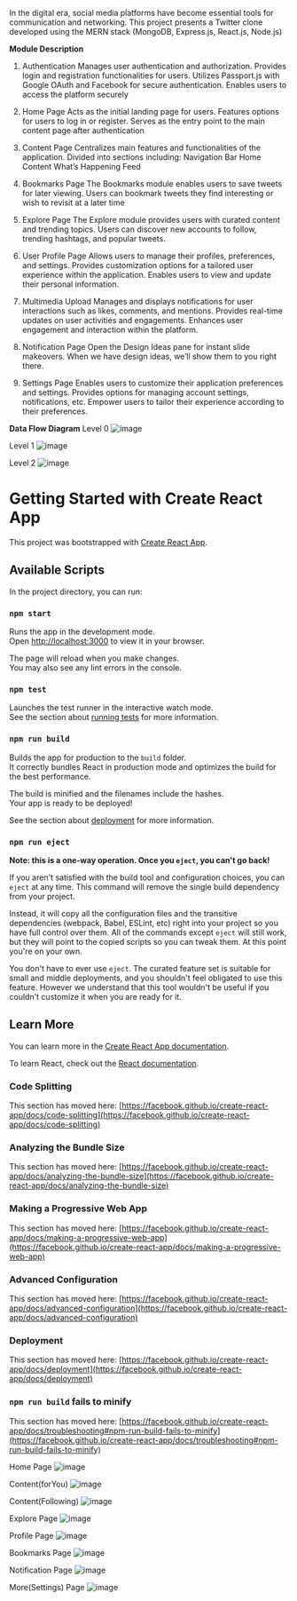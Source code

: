 In the digital era, social media platforms have become essential tools for communication and networking. This project presents a Twitter clone developed using the MERN stack (MongoDB, Express.js, React.js, Node.js)


**Module Description**

1. Authentication
Manages user authentication and authorization.
Provides login and registration functionalities for users.
Utilizes Passport.js with Google OAuth and Facebook for secure authentication.
Enables users to access the platform securely


2. Home Page
Acts as the initial landing page for users.
Features options for users to log in or register.
Serves as the entry point to the main content page after authentication

3. Content Page
Centralizes main features and functionalities of the application.
Divided into sections including:
Navigation Bar
Home Content
What’s Happening Feed

4. Bookmarks Page
The Bookmarks module enables users to save tweets for later viewing.
Users can bookmark tweets they find interesting or wish to revisit at a later time

5. Explore Page
The Explore module provides users with curated content and trending topics.
Users can discover new accounts to follow, trending hashtags, and popular tweets.

6. User Profile Page
Allows users to manage their profiles, preferences, and settings.
Provides customization options for a tailored user experience within the application.
Enables users to view and update their personal information.

7. Multimedia Upload
Manages and displays notifications for user interactions such as likes, comments, and mentions.
Provides real-time updates on user activities and engagements.
Enhances user engagement and interaction within the platform.

8. Notification Page
Open the Design Ideas pane for instant slide makeovers. 
When we have design ideas, we’ll show them to you right there. 

9. Settings Page
Enables users to customize their application preferences and settings.
Provides options for managing account settings, notifications, etc.
Empower users to tailor their experience according to their preferences.

**Data Flow Diagram**
Level 0
![image](https://github.com/Bharath-Sethuraman/Twitter-clone/assets/135990314/b5f3c784-1f06-4efa-a489-e98325589670)

Level 1
![image](https://github.com/Bharath-Sethuraman/Twitter-clone/assets/135990314/d640b4b6-f4be-4862-b8c6-7fbb964de8eb)

Level 2
![image](https://github.com/Bharath-Sethuraman/Twitter-clone/assets/135990314/427b4a32-9760-4dad-b6ab-3e28ac11c3f8)


# Getting Started with Create React App

This project was bootstrapped with [Create React App](https://github.com/facebook/create-react-app).

## Available Scripts

In the project directory, you can run:

### `npm start`

Runs the app in the development mode.\
Open [http://localhost:3000](http://localhost:3000) to view it in your browser.

The page will reload when you make changes.\
You may also see any lint errors in the console.

### `npm test`

Launches the test runner in the interactive watch mode.\
See the section about [running tests](https://facebook.github.io/create-react-app/docs/running-tests) for more information.

### `npm run build`

Builds the app for production to the `build` folder.\
It correctly bundles React in production mode and optimizes the build for the best performance.

The build is minified and the filenames include the hashes.\
Your app is ready to be deployed!

See the section about [deployment](https://facebook.github.io/create-react-app/docs/deployment) for more information.

### `npm run eject`

**Note: this is a one-way operation. Once you `eject`, you can't go back!**

If you aren't satisfied with the build tool and configuration choices, you can `eject` at any time. This command will remove the single build dependency from your project.

Instead, it will copy all the configuration files and the transitive dependencies (webpack, Babel, ESLint, etc) right into your project so you have full control over them. All of the commands except `eject` will still work, but they will point to the copied scripts so you can tweak them. At this point you're on your own.

You don't have to ever use `eject`. The curated feature set is suitable for small and middle deployments, and you shouldn't feel obligated to use this feature. However we understand that this tool wouldn't be useful if you couldn't customize it when you are ready for it.

## Learn More

You can learn more in the [Create React App documentation](https://facebook.github.io/create-react-app/docs/getting-started).

To learn React, check out the [React documentation](https://reactjs.org/).

### Code Splitting

This section has moved here: [https://facebook.github.io/create-react-app/docs/code-splitting](https://facebook.github.io/create-react-app/docs/code-splitting)

### Analyzing the Bundle Size

This section has moved here: [https://facebook.github.io/create-react-app/docs/analyzing-the-bundle-size](https://facebook.github.io/create-react-app/docs/analyzing-the-bundle-size)

### Making a Progressive Web App

This section has moved here: [https://facebook.github.io/create-react-app/docs/making-a-progressive-web-app](https://facebook.github.io/create-react-app/docs/making-a-progressive-web-app)

### Advanced Configuration

This section has moved here: [https://facebook.github.io/create-react-app/docs/advanced-configuration](https://facebook.github.io/create-react-app/docs/advanced-configuration)

### Deployment

This section has moved here: [https://facebook.github.io/create-react-app/docs/deployment](https://facebook.github.io/create-react-app/docs/deployment)

### `npm run build` fails to minify

This section has moved here: [https://facebook.github.io/create-react-app/docs/troubleshooting#npm-run-build-fails-to-minify](https://facebook.github.io/create-react-app/docs/troubleshooting#npm-run-build-fails-to-minify)

Home Page
![image](https://github.com/Bharath-Sethuraman/Twitter-clone/assets/135990314/f31809bb-8298-493d-bb18-2cb4a0a727ab)

Content(forYou)
![image](https://github.com/Bharath-Sethuraman/Twitter-clone/assets/135990314/e6d085fd-a0bc-4c15-82a0-2a365b9153a5)

Content(Following)
![image](https://github.com/Bharath-Sethuraman/Twitter-clone/assets/135990314/7f6aa1fa-01e6-4e1d-b453-2bd967fadb20)

Explore Page
![image](https://github.com/Bharath-Sethuraman/Twitter-clone/assets/135990314/e3950449-8f63-4f48-ba23-9aca53c1cae7)

Profile Page
![image](https://github.com/Bharath-Sethuraman/Twitter-clone/assets/135990314/e8ced4a9-f167-4531-892e-b111f60dcfc2)

Bookmarks Page
![image](https://github.com/Bharath-Sethuraman/Twitter-clone/assets/135990314/9ef9eaa3-f78d-48da-aa43-7a93f9803f94)

Notification Page
![image](https://github.com/Bharath-Sethuraman/Twitter-clone/assets/135990314/40eec295-c38c-4e1f-989a-f9f56caac6cf)

More(Settings) Page
![image](https://github.com/Bharath-Sethuraman/Twitter-clone/assets/135990314/2285e9c0-fbe0-4b7c-afa3-7a55e36ad765)
